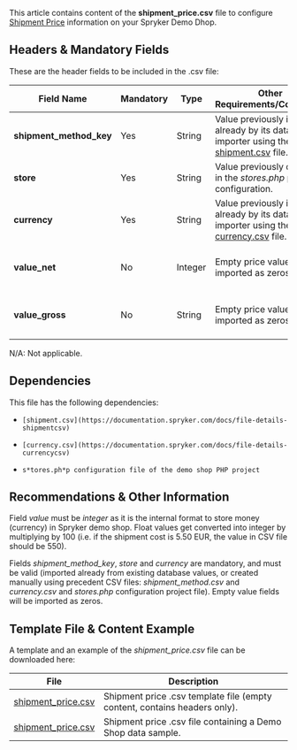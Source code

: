 This article contains content of the **shipment_price.csv** file to configure [Shipment Price](https://documentation.spryker.com/docs/shipment) information on your Spryker Demo Dhop.

## Headers & Mandatory Fields 
These are the header fields to be included in the .csv file:

| Field Name | Mandatory | Type | Other Requirements/Comments | Description |
| --- | --- | --- | --- | --- |
| **shipment_method_key** | Yes | String  | Value previously imported already by its data importer using the [shipment.csv](https://documentation.spryker.com/docs/file-details-shipmentcsv) file.| Identifier of the shipment method. |
| **store** | Yes | String | Value previously defined in the *stores.php* project configuration. | Name of the store. |
| **currency** | Yes | String | Value previously imported already by its data importer using the [currency.csv](https://documentation.spryker.com/docs/file-details-currencycsv) file. | Currency ISO code. |
| **value_net** | No |Integer | Empty price values will be imported as zeros. | Net value of the shipment cost. |
| **value_gross** | No | String |Empty price values will be imported as zeros. | Gross value of the shipment cost.  |
N/A: Not applicable.

## Dependencies
This file has the following dependencies:

*     [shipment.csv](https://documentation.spryker.com/docs/file-details-shipmentcsv)
*     [currency.csv](https://documentation.spryker.com/docs/file-details-currencycsv)
*     s*tores.ph*p configuration file of the demo shop PHP project

## Recommendations & Other Information

Field *value* must be *integer* as it is the internal format to store money (currency) in Spryker demo shop. Float values get converted into integer by multiplying by 100 (i.e. if the shipment cost is 5.50 EUR, the value in CSV file should be 550). 

Fields *shipment_method_key*, *store* and *currency* are mandatory, and must be valid (imported already from existing database values, or created manually using precedent CSV files: *shipment_method.csv* and *currency.csv* and *stores.php* configuration project file). Empty value fields will be imported as zeros.

## Template File & Content Example
A template and an example of the *shipment_price.csv* file can be downloaded here:

| File | Description |
| --- | --- |
| [shipment_price.csv](https://spryker.s3.eu-central-1.amazonaws.com/docs/Developer+Guide/Back-End/Data+Manipulation/Data+Ingestion/Data+Import/Data+Import+Categories/Commerce+Setup/Template+shipment_price.csv) | Shipment price .csv template file (empty content, contains headers only). |
| [shipment_price.csv](https://spryker.s3.eu-central-1.amazonaws.com/docs/Developer+Guide/Back-End/Data+Manipulation/Data+Ingestion/Data+Import/Data+Import+Categories/Commerce+Setup/shipment_price.csv) | Shipment price .csv file containing a Demo Shop data sample. |